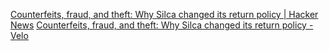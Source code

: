 
[Counterfeits, fraud, and theft: Why Silca changed its return policy | Hacker News](https://news.ycombinator.com/item?id=32362363)
[Counterfeits, fraud, and theft: Why Silca changed its return policy  - Velo](https://velo.outsideonline.com/2022/07/interview-silca-on-amazon-e-commerce-fraud-theft-returns/)
